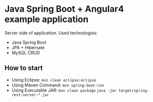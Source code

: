 # Java Spring Boot + Angular4 example application

Server side of application. Used technologies:
* Java Spring Boot
* JPA + Hibernate
* MySQL CRUD

## How to start
* Using Eclipse: `mvn clean eclipse:eclipse`
* Using Maven Command: `mvn spring-boot:run`
* Using Executable JAR:
`mvn clean package`
`java -jar target/spring-rest-server-*.jar`